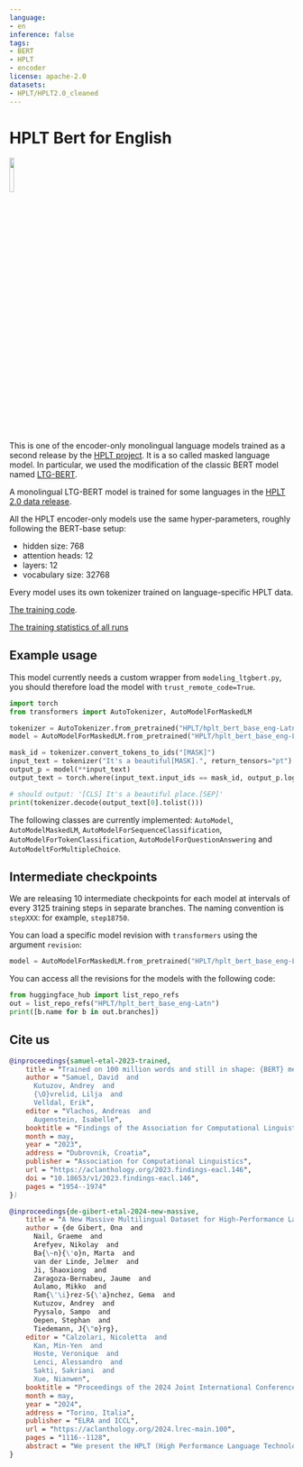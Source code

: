```yaml
---
language:
- en
inference: false
tags:
- BERT
- HPLT
- encoder
license: apache-2.0
datasets:
- HPLT/HPLT2.0_cleaned
---
```


# HPLT Bert for English

<img src="https://hplt-project.org/_next/static/media/logo-hplt.d5e16ca5.svg" width=12.5%>

This is one of the encoder-only monolingual language models trained as a second release by the [HPLT project](https://hplt-project.org/).
It is a so called masked language model. In particular, we used the modification of the classic BERT model named [LTG-BERT](https://aclanthology.org/2023.findings-eacl.146/).

A monolingual LTG-BERT model is trained for some languages in the [HPLT 2.0 data release](https://hplt-project.org/datasets/v2.0).

All the HPLT encoder-only models use the same hyper-parameters, roughly following the BERT-base setup:
- hidden size: 768
- attention heads: 12
- layers: 12
- vocabulary size: 32768

Every model uses its own tokenizer trained on language-specific HPLT data. 

[The training code](https://github.com/hplt-project/HPLT-WP4).

[The training statistics of all runs](https://api.wandb.ai/links/ltg/kduj7mjn)

## Example usage

This model currently needs a custom wrapper from `modeling_ltgbert.py`, you should therefore load the model with `trust_remote_code=True`.

```python
import torch
from transformers import AutoTokenizer, AutoModelForMaskedLM

tokenizer = AutoTokenizer.from_pretrained("HPLT/hplt_bert_base_eng-Latn")
model = AutoModelForMaskedLM.from_pretrained("HPLT/hplt_bert_base_eng-Latn", trust_remote_code=True)

mask_id = tokenizer.convert_tokens_to_ids("[MASK]")
input_text = tokenizer("It's a beautiful[MASK].", return_tensors="pt")
output_p = model(**input_text)
output_text = torch.where(input_text.input_ids == mask_id, output_p.logits.argmax(-1), input_text.input_ids)

# should output: '[CLS] It's a beautiful place.[SEP]'
print(tokenizer.decode(output_text[0].tolist()))
```

The following classes are currently implemented: `AutoModel`, `AutoModelMaskedLM`, `AutoModelForSequenceClassification`, `AutoModelForTokenClassification`, `AutoModelForQuestionAnswering` and `AutoModeltForMultipleChoice`.

## Intermediate checkpoints

We are releasing 10 intermediate checkpoints for each model at intervals of every 3125 training steps in separate branches. The naming convention is `stepXXX`: for example, `step18750`.

You can load a specific model revision with `transformers` using the argument `revision`:
```python
model = AutoModelForMaskedLM.from_pretrained("HPLT/hplt_bert_base_eng-Latn", revision="step21875", trust_remote_code=True)
```

You can access all the revisions for the models with the following code:
```python
from huggingface_hub import list_repo_refs
out = list_repo_refs("HPLT/hplt_bert_base_eng-Latn")
print([b.name for b in out.branches])
```

## Cite us

```bibtex
@inproceedings{samuel-etal-2023-trained,
    title = "Trained on 100 million words and still in shape: {BERT} meets {B}ritish {N}ational {C}orpus",
    author = "Samuel, David  and
      Kutuzov, Andrey  and
      {\O}vrelid, Lilja  and
      Velldal, Erik",
    editor = "Vlachos, Andreas  and
      Augenstein, Isabelle",
    booktitle = "Findings of the Association for Computational Linguistics: EACL 2023",
    month = may,
    year = "2023",
    address = "Dubrovnik, Croatia",
    publisher = "Association for Computational Linguistics",
    url = "https://aclanthology.org/2023.findings-eacl.146",
    doi = "10.18653/v1/2023.findings-eacl.146",
    pages = "1954--1974"
})
```

```bibtex
@inproceedings{de-gibert-etal-2024-new-massive,
    title = "A New Massive Multilingual Dataset for High-Performance Language Technologies",
    author = {de Gibert, Ona  and
      Nail, Graeme  and
      Arefyev, Nikolay  and
      Ba{\~n}{\'o}n, Marta  and
      van der Linde, Jelmer  and
      Ji, Shaoxiong  and
      Zaragoza-Bernabeu, Jaume  and
      Aulamo, Mikko  and
      Ram{\'\i}rez-S{\'a}nchez, Gema  and
      Kutuzov, Andrey  and
      Pyysalo, Sampo  and
      Oepen, Stephan  and
      Tiedemann, J{\"o}rg},
    editor = "Calzolari, Nicoletta  and
      Kan, Min-Yen  and
      Hoste, Veronique  and
      Lenci, Alessandro  and
      Sakti, Sakriani  and
      Xue, Nianwen",
    booktitle = "Proceedings of the 2024 Joint International Conference on Computational Linguistics, Language Resources and Evaluation (LREC-COLING 2024)",
    month = may,
    year = "2024",
    address = "Torino, Italia",
    publisher = "ELRA and ICCL",
    url = "https://aclanthology.org/2024.lrec-main.100",
    pages = "1116--1128",
    abstract = "We present the HPLT (High Performance Language Technologies) language resources, a new massive multilingual dataset including both monolingual and bilingual corpora extracted from CommonCrawl and previously unused web crawls from the Internet Archive. We describe our methods for data acquisition, management and processing of large corpora, which rely on open-source software tools and high-performance computing. Our monolingual collection focuses on low- to medium-resourced languages and covers 75 languages and a total of {\mbox{$\approx$}} 5.6 trillion word tokens de-duplicated on the document level. Our English-centric parallel corpus is derived from its monolingual counterpart and covers 18 language pairs and more than 96 million aligned sentence pairs with roughly 1.4 billion English tokens. The HPLT language resources are one of the largest open text corpora ever released, providing a great resource for language modeling and machine translation training. We publicly release the corpora, the software, and the tools used in this work.",
}
```
